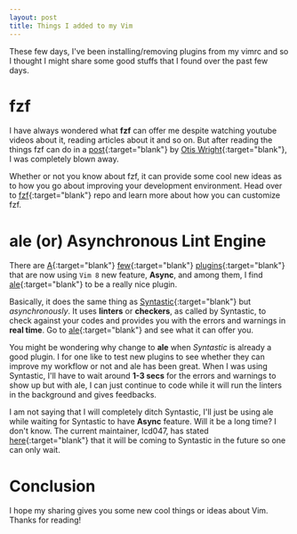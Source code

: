 ```yaml
---
layout: post
title: Things I added to my Vim
---
```


These few days, I've been installing/removing plugins from my vimrc and so I thought I might share some good stuffs that I found over the past few days.

# fzf

I have always wondered what **fzf** can offer me despite watching youtube videos about it, reading articles about it and so on. But after reading the things fzf can do in a [post](https://medium.com/@crashybang/supercharge-vim-with-fzf-and-ripgrep-d4661fc853d2#.ew80ipb9l){:target="blank"} by [Otis Wright](https://medium.com/@crashybang){:target="blank"}, I was completely blown away.

Whether or not you know about fzf, it can provide some cool new ideas as to how you go about improving your development environment. Head over to [fzf](https://github.com/junegunn/fzf){:target="blank"} repo and learn more about how you can customize fzf.

# ale (or) Asynchronous Lint Engine

There are [A](https://github.com/ramele/agrep){:target="blank"} [few](https://github.com/mhinz/vim-grepper){:target="blank"} [plugins](https://github.com/skywind3000/asyncrun.vim){:target="blank"} that are now using `Vim 8` new feature, **Async**, and among them, I find [ale](https://github.com/w0rp/ale){:target="blank"} to be a really nice plugin.

Basically, it does the same thing as [Syntastic](https://github.com/vim-syntastic/syntastic){:target="blank"} but *asynchronously*. It uses **linters** or **checkers**, as called by Syntastic, to check against your codes and provides you with the errors and warnings in **real time**. Go to [ale](https://github.com/w0rp/ale){:target="blank"} and see what it can offer you. 

You might be wondering why change to **ale** when _Syntastic_ is already a good plugin. I for one like to test new plugins to see whether they can improve my workflow or not and ale has been great. When I was using Syntastic, I'll have to wait around **1-3 secs** for the errors and warnings to show up but with ale, I can just continue to code while it will run the linters in the background and gives feedbacks. 

I am not saying that I will completely ditch Syntastic, I'll just be using ale while waiting for Syntastic to have **Async** feature. Will it be a long time? I don't know. The current maintainer, lcd047, has stated [here](https://github.com/vim-syntastic/syntastic/issues/699#issuecomment-254729032){:target="blank"} that it will be coming to Syntastic in the future so one can only wait.

# Conclusion

I hope my sharing gives you some new cool things or ideas about Vim. Thanks for reading!
